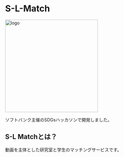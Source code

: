 # S-L-Match

<img width="300" alt="logo" src="https://user-images.githubusercontent.com/53991600/93727503-68fa9280-fbf6-11ea-8869-0950aea15063.png">

ソフトバンク主催のSDGsハッカソンで開発しました。

## S-L Matchとは？

動画を主体とした研究室と学生のマッチングサービスです。
